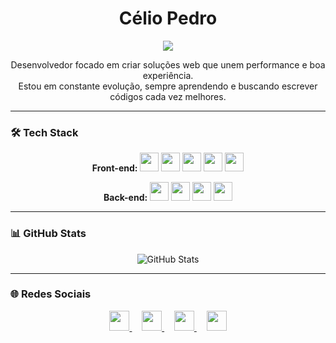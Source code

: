 <h1 align="center">Célio Pedro</h1>

<p align="center">
  <a href="https://github.com/DenverCoder1/readme-typing-svg">
    <img src="https://readme-typing-svg.demolab.com/?lines=Full-stack%20web%20and%20app%20developer;Experienced%20UI%2FUX%20Designer;Always%20learning%20new%20things&font=Fira%20Code&center=true&width=440&height=45&color=FF000A&vCenter=true&pause=1000&size=22" />
  </a>
</p>

<p align="center">
Desenvolvedor focado em criar soluções web que unem performance e boa experiência.<br>
Estou em constante evolução, sempre aprendendo e buscando escrever códigos cada vez melhores.
</p>

---

### 🛠 Tech Stack

<p align="center">
  <!-- Front-end -->
  <strong>Front-end:</strong> 
  <img src="https://cdn.jsdelivr.net/gh/devicons/devicon/icons/html5/html5-original.svg" width="30" /> 
  <img src="https://cdn.jsdelivr.net/gh/devicons/devicon/icons/css3/css3-original.svg" width="30" /> 
  <img src="https://cdn.jsdelivr.net/gh/devicons/devicon/icons/javascript/javascript-original.svg" width="30" /> 
  <img src="https://cdn.jsdelivr.net/gh/devicons/devicon/icons/react/react-original.svg" width="30" /> 
  <img src="https://cdn.jsdelivr.net/gh/devicons/devicon/icons/nodejs/nodejs-original.svg" width="30" /> 
</p>

<p align="center">
  <!-- Back-end -->
  <strong>Back-end:</strong> 
  <img src="https://cdn.jsdelivr.net/gh/devicons/devicon/icons/java/java-original.svg" width="30" /> 
  <img src="https://cdn.jsdelivr.net/gh/devicons/devicon/icons/spring/spring-original.svg" width="30" /> 
  <img src="https://cdn.jsdelivr.net/gh/devicons/devicon/icons/mysql/mysql-original.svg" width="30" /> 
  <img src="https://cdn.jsdelivr.net/gh/devicons/devicon/icons/azure/azure-original.svg" width="30" /> 
</p>

---

### 📊 GitHub Stats

<p align="center">
  <img src="https://github-readme-stats.vercel.app/api?username=SEU_USUARIO&show_icons=true&theme=dark&hide_border=true&count_private=true&title_color=FF000A&icon_color=FF000A&text_color=FFFFFF&bg_color=1E1E1E" alt="GitHub Stats" />
</p>

---

### 🌐 Redes Sociais

<p align="center">
  <a href="https://www.linkedin.com/in/seu-perfil" title="LinkedIn">
    <img width="32px" src="https://cdn.jsdelivr.net/gh/devicons/devicon/icons/linkedin/linkedin-original.svg" />
  </a>
  &#8287;&#8287;&#8287;
  <a href="https://twitter.com/seu-usuario" title="X (Twitter)">
    <img width="32px" src="https://www.svgrepo.com/show/475689/twitter-color.svg" />
  </a>
  &#8287;&#8287;&#8287;
  <a href="https://discord.gg/seu-servidor" title="Discord">
    <img width="32px" src="https://cdn.jsdelivr.net/gh/devicons/devicon/icons/discord/discord-original.svg" />
  </a>
  &#8287;&#8287;&#8287;
  <a href="https://www.threads.net/@seu-usuario" title="Threads">
    <img width="32px" src="https://seeklogo.com/images/T/threads-logo-1AB4A3DD5C-seeklogo.com.png" />
  </a>
</p>
